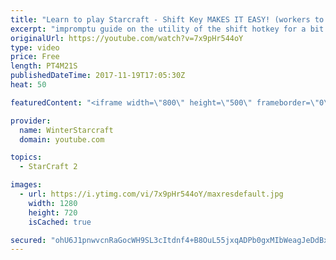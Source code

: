 ```yaml
---
title: "Learn to play Starcraft - Shift Key MAKES IT EASY! (workers to gas, waypoints, ctrl grps, moving)"
excerpt: "impromptu guide on the utility of the shift hotkey for a bit of everything"
originalUrl: https://youtube.com/watch?v=7x9pHr544oY
type: video
price: Free
length: PT4M21S
publishedDateTime: 2017-11-19T17:05:30Z
heat: 50

featuredContent: "<iframe width=\"800\" height=\"500\" frameborder=\"0\" src=\"https://www.youtube.com/embed/7x9pHr544oY\" allow=\"accelerometer; autoplay; encrypted-media; gyroscope; picture-in-picture\" allowfullscreen></iframe>"

provider:
  name: WinterStarcraft
  domain: youtube.com

topics:
  - StarCraft 2

images:
  - url: https://i.ytimg.com/vi/7x9pHr544oY/maxresdefault.jpg
    width: 1280
    height: 720
    isCached: true

secured: "ohU6J1pnwvcnRaGocWH9SL3cItdnf4+B8OuL55jxqADPb0gxMIbWeagJeDdBxroPrnreXkNGtBNWzQhwXUS6waWM9W8AObwRe2C/1hCZ62wtLF8qP7wEiKPXZ96qE4qF+JO/udHNo2SbqG0UIi+pOKtgWl/UBP10os5Xe47SKQWghvgoJE4KPvJUEvL/ciXuPMEtlIaJexBOHzcGZ7igQRbP1UPTnPStiRvgGZ9KAIMh16ZZqYmx/SOo8NCrIxy7acxhhsscN9A8KZPaf9g12pF61GTgoZRi2Oj7ch26SKbB0YoVl0YHcJfN0ypog/Up3/NW2O1y4P8HqmEeAadUbZco4ittV/tKLOrYIF7RpSYieuux8fCOjvd+yq2mmHq3cH9SakIPejI4Y2PzSQPke1Jw2TTq4gd0nGT4RCtZ68o=;IebJNCJEjv+iI6q9c+//Ww=="
---
```


